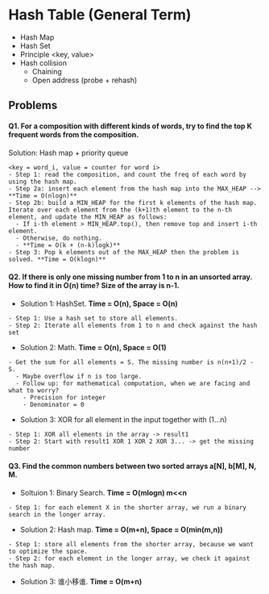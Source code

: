 # Hash Table (General Term)
- Hash Map
- Hash Set
- Principle <key, value>
- Hash collision
  - Chaining
  - Open address (probe + rehash)
  
## Problems
#### Q1. For a composition with different kinds of words, try to find the top K frequent words from the composition.
Solution: Hash map + priority queue
```
<key = word_i, value = counter for word i>
- Step 1: read the composition, and count the freq of each word by using the hash map.
- Step 2a: insert each element from the hash map into the MAX_HEAP --> **Time = O(nlogn)**
- Step 2b: build a MIN_HEAP for the first k elements of the hash map. Iterate over each element from the (k+1)th element to the n-th element, and update the MIN_HEAP as follows:
  - If i-th element > MIN_HEAP.top(), then remove top and insert i-th element.
  - Otherwise, do nothing.
  - **Time = O(k + (n-k)logk)**
- Step 3: Pop k elements out of the MAX_HEAP then the problem is solved. **Time = O(klogn)**
```

#### Q2. If there is **only one** missing number from 1 to n in an unsorted array. How to find it in O(n) time? Size of the array is n-1.
- Solution 1: HashSet. **Time = O(n), Space = O(n)**
```
- Step 1: Use a hash set to store all elements.
- Step 2: Iterate all elements from 1 to n and check against the hash set
```
- Solution 2: Math. **Time = O(n), Space = O(1)**
```
- Get the sum for all elements = S. The missing number is n(n+1)/2 - S.
  - Maybe overflow if n is too large.
  - Follow up: for mathematical computation, when we are facing and what to worry?
    - Precision for integer
    - Denominator = 0
```
- Solution 3: XOR for all element in the input together with (1...n)
```
- Step 1: XOR all elements in the array -> result1
- Step 2: Start with result1 XOR 1 XOR 2 XOR 3... -> get the missing number
```

#### Q3. Find the common numbers between two sorted arrays a[N], b[M], N, M.
- Soltuion 1: Binary Search. **Time = O(mlogn) m<<n**
```
- Step 1: for each element X in the shorter array, we run a binary search in the longer array.
```
- Solution 2: Hash map. **Time = O(m+n), Space = O(min(m,n))**
```
- Step 1: store all elements from the shorter array, because we want to optimize the space.
- Step 2: for each element in the longer array, we check it against the hash map.
```
- Solution 3: 谁小移谁. **Time = O(m+n)**

